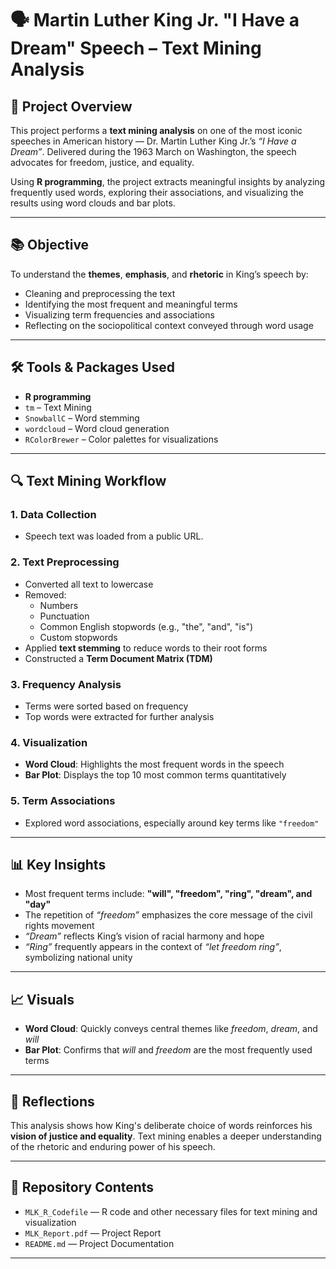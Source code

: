 # 🗣️ Martin Luther King Jr. "I Have a Dream" Speech – Text Mining Analysis

## 📌 Project Overview

This project performs a **text mining analysis** on one of the most iconic speeches in American history — Dr. Martin Luther King Jr.’s *“I Have a Dream”*. Delivered during the 1963 March on Washington, the speech advocates for freedom, justice, and equality.

Using **R programming**, the project extracts meaningful insights by analyzing frequently used words, exploring their associations, and visualizing the results using word clouds and bar plots.

---

## 📚 Objective

To understand the **themes**, **emphasis**, and **rhetoric** in King’s speech by:
- Cleaning and preprocessing the text
- Identifying the most frequent and meaningful terms
- Visualizing term frequencies and associations
- Reflecting on the sociopolitical context conveyed through word usage

---

## 🛠️ Tools & Packages Used

- **R programming**
- `tm` – Text Mining
- `SnowballC` – Word stemming
- `wordcloud` – Word cloud generation
- `RColorBrewer` – Color palettes for visualizations

---

## 🔍 Text Mining Workflow

### 1. **Data Collection**
- Speech text was loaded from a public URL.

### 2. **Text Preprocessing**
- Converted all text to lowercase
- Removed:
  - Numbers
  - Punctuation
  - Common English stopwords (e.g., "the", "and", "is")
  - Custom stopwords
- Applied **text stemming** to reduce words to their root forms
- Constructed a **Term Document Matrix (TDM)**

### 3. **Frequency Analysis**
- Terms were sorted based on frequency
- Top words were extracted for further analysis

### 4. **Visualization**
- **Word Cloud**: Highlights the most frequent words in the speech
- **Bar Plot**: Displays the top 10 most common terms quantitatively

### 5. **Term Associations**
- Explored word associations, especially around key terms like `"freedom"`

---

## 📊 Key Insights

- Most frequent terms include: **"will", "freedom", "ring", "dream", and "day"**
- The repetition of *“freedom”* emphasizes the core message of the civil rights movement
- *“Dream”* reflects King’s vision of racial harmony and hope
- *“Ring”* frequently appears in the context of *“let freedom ring”*, symbolizing national unity

---

## 📈 Visuals

- **Word Cloud**: Quickly conveys central themes like *freedom*, *dream*, and *will*
- **Bar Plot**: Confirms that *will* and *freedom* are the most frequently used terms

---

## 🧠 Reflections

This analysis shows how King's deliberate choice of words reinforces his **vision of justice and equality**. Text mining enables a deeper understanding of the rhetoric and enduring power of his speech.

---

## 📂 Repository Contents

- `MLK_R_Codefile` — R code and other necessary files for text mining and visualization
- `MLK_Report.pdf` — Project Report
- `README.md` — Project Documentation

---

